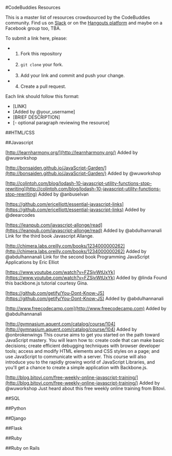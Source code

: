 #CodeBuddies Resources

This is a master list of resources crowdsourced by the CodeBuddies community. Find us on [Slack](http://codebuddiesmeet.herokuapp.com) or on the [Hangouts platform](http://hangouts.codebuddies.org) and maybe on a Facebook group too, TBA.

To submit a link here, please: 
- 1. Fork this repository
- 2. `git clone` your fork.
- 3. Add your link and commit and push your change.
- 4. Create a pull request. 

Each link should follow this format:
- [LINK]
- [Added by @your_username]
- [BRIEF DESCRIPTION]
- [- optional paragraph reviewing the resource]

##HTML/CSS



##Javascript

[http://learnharmony.org/](http://learnharmony.org/)
Added by @wuworkshop

[http://bonsaiden.github.io/JavaScript-Garden/](http://bonsaiden.github.io/JavaScript-Garden/)
Added by @wuworkshop

[http://colintoh.com/blog/lodash-10-javascript-utility-functions-stop-rewriting](http://colintoh.com/blog/lodash-10-javascript-utility-functions-stop-rewriting)
Added by @anbuselvan

[https://github.com/ericelliott/essential-javascript-links](https://github.com/ericelliott/essential-javascript-links)
Added by @deearcodes

[https://leanpub.com/javascript-allonge/read](https://leanpub.com/javascript-allonge/read)
Added by @abdulhannanali
Link for the third book Javascript Allange.

[http://chimera.labs.oreilly.com/books/1234000000262](http://chimera.labs.oreilly.com/books/1234000000262)
Added by @abdulhannanali
Link for the second book Programming JavaScript Applications by Eric Elliot

[https://www.youtube.com/watch?v=FZSjvWtUxYk](https://www.youtube.com/watch?v=FZSjvWtUxYk)
Added by @linda
Found this backbone.js tutorial courtesy Gina.

[https://github.com/getify/You-Dont-Know-JS](https://github.com/getify/You-Dont-Know-JS)
Added by @abdulhannanali

[http://www.freecodecamp.com](http://www.freecodecamp.com)
Added by @abdulhannanali

[http://gymnasium.aquent.com/catalog/course/104](http://gymnasium.aquent.com/catalog/course/104)
Added by @onbrokenwings
This course aims to get you started on the path toward JavaScript mastery. You will learn how to: create code that can make basic decisions; create efficient debugging techniques with browser developer tools; access and modify HTML elements and CSS styles on a page; and use JavaScript to communicate with a server. This course will also introduce you to the rapidly growing world of JavaScript Libraries, and you'll get a chance to create a simple application with Backbone.js.

[http://blog.bitovi.com/free-weekly-online-javascript-training/](http://blog.bitovi.com/free-weekly-online-javascript-training/)
Added by @wuworkshop
Just heard about this free weekly online training from Bitovi.


##SQL

##Python


##Django


##Flask


##Ruby


##Ruby on Rails


